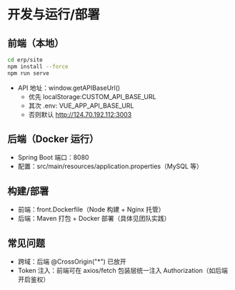 # 开发与运行/部署

## 前端（本地）
```bash
cd erp/site
npm install --force
npm run serve
```
- API 地址：window.getAPIBaseUrl()
  - 优先 localStorage:CUSTOM_API_BASE_URL
  - 其次 .env: VUE_APP_API_BASE_URL
  - 否则默认 http://124.70.192.112:3003

## 后端（Docker 运行）
- Spring Boot 端口：8080
- 配置：src/main/resources/application.properties（MySQL 等）

## 构建/部署
- 前端：front.Dockerfile（Node 构建 + Nginx 托管）
- 后端：Maven 打包 + Docker 部署（具体见团队实践）

## 常见问题
- 跨域：后端 @CrossOrigin("*") 已放开
- Token 注入：前端可在 axios/fetch 包装层统一注入 Authorization（如后端开启鉴权）

